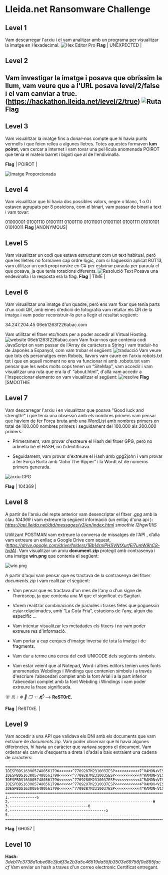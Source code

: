 # Lleida.net  Ransomware Challenge
## Level 1

Vam descarregar l'arxiu i el vam analitzar amb un programa per visualitzar la imatge en Hexadecimal.
![Hex Editor Pro](https://i.imgur.com/81nMzIr.png)
**Flag**
| UNEXPECTED |
## Level 2

Vam investigar la imatge i posava que obríssim la llum, vam veure que a l'URL posava level/2/false i el vam canviar a true. (https://hackathon.lleida.net/level/2/true)
![Ruta](https://i.imgur.com/bE4ja4n.png)
   **Flag**
--------------

## Level 3
Vam visualitzar la imatge fins a donar-nos compte que hi havia punts vermells i que feien relleu a algunes lletres.
Totes aquestes formaven **lum poirot**, vam cercar a internet i vam tovar una pel·lícula anomenada POIROT que tenia el mateix barret i bigoti que al de l'endivinalla.

**Flag**
| POIROT |

![Imatge Proporcionada](https://hackathon.lleida.net/img/22d86afe01bf3cee2da05c30aaaaeb8e.png)


## Level 4

Vam visualitzar que hi havia dos possibles valors, negre o blanc, 1 o 0 i estaven agrupats per 8 posicions, com el binari, vam passar de binari a text i vam tovar:

01000001 01001110 01001111 01001110 01011001 01001101 01001111 01010101 01010011
**Flag**
|ANONYMOUS|
## Level 5
Vam visualitzar  un codi que estava estructurat com un text habitual, però que les lletres no formaven cap ordre lògic, com si haguessin aplicat ROT13, vam utilitzar un codi propi nostre en C# per esbrinar paraula per paraula el que posava, ja que tenia rotacions diferents.
![Resolució Text](https://i.imgur.com/nJLJMNo.png)
Posava una endevinalla i la resposta era la flag.
**Flag**
| TIME |


## Level 6
Vam visualitzar una imatge d'un quadre, però ens vam fixar que tenia parts d'un codi QR, amb eines d'edició de fotografia vam retallar els QR de la imatge i vam poder reconstruir-lo per a llegir el resultat següent:

34.247.204.45 06eb1263f226abac.com

Vam utilitzar el fitxer etc/hosts per a poder accedir al Virtual Hosting.
![website 06eb1263f226abac.com](https://i.imgur.com/cKv6v2D.png)
Vam fixar-nos que contenia codi JavaScript on vam passar de l'Array de caràcters a String i vam traduir-ho de Japonès a Espanyol, com vam trobar el següent:
![traducció](https://i.imgur.com/s4SrUx9.png)
Vam veure que tots els personatges eren Robots, llavors vam caure en l'arxiu robots.txt tot i que en aquell moment no ens va funcionar ni amb .robotx.txt vam pensar que les webs molts cops tenen un “SiteMap”, vam accedir i vam visualitzar una ruta que era la d' “about.html”, d'allà vam accedir a l'Inspeccionar elemento on vam visualitzar el següent:
![resolve](https://i.imgur.com/A0dsEIB.png)
**Flag**
|SMOOTHIE



## Level 7
Vam descarregar l'arxiu i en visualitzar que posava "Good luck and strength!" i que tenia una obsessió amb els nombres primers vam pensar que havíem de fer Força bruta amb una WordList amb nombres primers en total de 100.000 nombres primers i seguidament del 100.000 als 200.000 primers.


* Primerament, vam provar d'extreure el Hash del fitxer GPG, però no admetia bé el HASH, no l'identificava.

* Seguidament, vam provar d'extreure el Hash amb gpg2john i vam provar a fer Força Burta amb “John The Ripper” i la WordList de numeros primers generada.

![arxiu GPG](https://i.imgur.com/k5cSCbM.png)

**Flag**
| 104369 |


## Level 8
A partir de l'arxiu del repte anterior vam desencriptar el fitxer *.gpg* amb la clau *104369* i vam extreure la següent informació (un enllaç d'una api ):
*https://api.lleida.net/dtd/messages/v3/en/index.html*
*smoothie*
*I2hgw1)IiS*

Utilitzant POSTMAN vam extreure la conversa de missatges de l'API , d’alla vam extreure un enllaç a Google Drive com aquest, (*https://drive.google.com/drive/folders/1Bb14rnjPHSVNtXurfEl7umW9hC8-tvdA*).
 Vam visualitzar un arxiu **document.zip** protegit amb contrasenya i una imatge **win.png** que contenia el següent:
 
 ![win.png](https://i.imgur.com/qlaaVbh.png)
 
 A partir d'aquí vam pensar que es tractava de la contrasenya del fitxer *documents.zip* i vam realitzar el següent:

 * Vam pensar que es tractava d'un mes de l'any o d'un signe de l'horòscop, ja que contenia una M que el significat és Sagitari.

 * Vàrem realitzar combinacions de paraules i frases fetes que poguessin estar relacionades, amb “La Gota Fria”, estacions de l'any, algun dia específic ...

* Vam intentar visualitzar les metadades els fitxers i no vam poder extreure res d'informació.

* Vam portar a cap cerques d'imatge inversa de tota la imatge i de fragments.

* Vam dur a terme una cerca del codi UNICODE dels següents símbols.

* Vam estar veient que al Notepad, Word i altres editors tenien unes fonts anomenades Webdings i Windings que contenien símbols i a través d'escriure l'abecedari complet amb la font Arial i a la part inferior l'abecedari complet amb la font Webding i Windings i vam poder extreure la frase significada.

*☼︎ ♏︎ 💧︎ ❄︎ 📁︎ ❒︎ ☜︎ 📬︎* --> **ReST0rE.**

**Flag**
| ReST0rE. |

## Level 9
Vam accedir a una API que validava els DNI amb els documents que vam extraure de *documents.zip*. Vam poder observar que hi havia algunes diferències, hi havia un caràcter que variava segons el document.
Vam ordenar els canvis d'esquerra a dreta i d'adal a baix extraient una cadena de caràcters:

```
============================================================================================
IDESPBDS163005748056179W<<<<<<^7709287M2310037ESP<<<<<<<<<<<7^RAMON<VISA<<ROGER<MIGUEL<<<<<<
IDESPBDS163005748056179W<<<<<<^7709287M2310035ESP<<<<<<<<<<<4^RAMON<VISA<<ROGER<MIGUEL<<<<<<
IDESPBDS163005748056179W<<<<<<^7709280M2310037ESP<<<<<<<<<<<4^RAMON<VISA<<ROGER<MIGUEL<<<<<<
IDESPBDS163005748056179W<<<<<<^7709287M2310037ESP<<<<<<<<<<<4^RAMOH<VISA<<ROGER<MIGUEL<<<<<<
IDESPBDS163005648056179W<<<<<<^7709287M2310037ESP<<<<<<<<<<<4^RAMON<VISA<<ROGER<MIGUEL<<<<<<
============================================================================================
1.------------6
2.----------------------------------------------------------------H
3.-----------------------------------0
4.-------------------------------------------5
5.----------------------------------------------------------
============================================================================================
```
**Flag**
| 6H057 |



## Level 10
**Hash:** *3deb17c3738d1abe68c3fa6f3e2b3a5c46519da55fb3503e69756f0e895faccf*
Vam enviar un hash a traves d'un correo electronic Certificat entregant.





